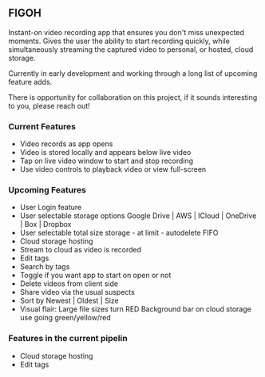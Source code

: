 ## FIGOH

Instant-on video recording app that ensures you don't miss unexpected moments.  Gives the user the ability to start recording quickly, while simultaneously streaming the captured video to personal, or hosted, cloud storage.

Currently in early development and working through a long list of upcoming feature adds.

There is opportunity for collaboration on this project, if it sounds interesting to you, please reach out!

### Current Features

- Video records as app opens
- Video is stored locally and appears below live video
- Tap on live video window to start and stop recording
- Use video controls to playback video or view full-screen

### Upcoming Features

- User Login feature
- User selectable storage options
  Google Drive | AWS | ICloud | OneDrive | Box | Dropbox
- User selectable total size storage - at limit - autodelete FIFO
- Cloud storage hosting
- Stream to cloud as video is recorded
- Edit tags
- Search by tags
- Toggle if you want app to start on open or not
- Delete videos from client side
- Share video via the usual suspects
- Sort by Newest | Oldest | Size
- Visual flair:
  Large file sizes turn RED
  Background bar on cloud storage use going green/yellow/red

### Features in the current pipelin

- Cloud storage hosting
- Edit tags

